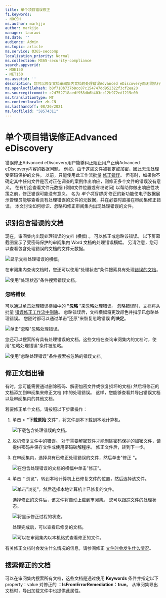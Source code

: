 ```yaml
---
title: 单个项目错误修正
f1.keywords:
- NOCSH
ms.author: markjjo
author: markjjo
manager: laurawi
ms.date: ''
audience: Admin
ms.topic: article
ms.service: O365-seccomp
localization_priority: Normal
ms.collection: M365-security-compliance
search.appverid:
- MOE150
- MET150
ms.assetid: ''
description: 您可以修复文档审阅集内文档的处理错误Advanced eDiscovery而无需执行批量错误修正过程。
ms.openlocfilehash: b0f710b737b8cc87c154747dd952322f3cf2ea20
ms.sourcegitcommit: c2d752718aedf958db6b403cc12b972ed1215c00
ms.translationtype: MT
ms.contentlocale: zh-CN
ms.lasthandoff: 08/26/2021
ms.locfileid: "58574311"
---
```

# <a name="single-item-error-remediation-in-advanced-ediscovery"></a>单个项目错误修正Advanced eDiscovery

错误修正Advanced eDiscovery用户能够纠正阻止用户正确Advanced eDiscovery内容的数据问题。 例如，由于这些文件被锁定或加密，因此无法处理受密码保护的文件。 以前，只能使用此工作流批量 [修正错误](error-remediation-when-processing-data-in-advanced-ediscovery.md)。 但有时，如果你不确定其中任何文件是否对正在调查的案例作出响应，则修正多个文件的错误没有意义。 在有机会查看文件元数据 (例如文件位置或有权访问) 以帮助你做出响应性决策之前，修正错误可能没有意义。 名为 *单个项目错误* 修正的新功能使电子数据展示管理员能够查看具有处理错误的文件的元数据，并在必要时直接在审阅集修正错误。 本文讨论如何标识、忽略和修正审阅集内出现处理错误的文件。

## <a name="identify-documents-with-errors"></a>识别包含错误的文档

现在，审阅集内出现处理错误的文档 (横幅) 。 可以修正或忽略该错误。 以下屏幕截图显示了受密码保护的审阅集内 Word 文档的处理错误横幅。 另请注意，您可以查看包含处理错误的文档的文件元数据。

![显示文档处理错误的横幅。](../media/SIERimage1.png)

在审阅集内查询文档时，您还可以使用"处理状态"条件搜索具有处理[错误的文档](review-set-search.md)。

![使用"处理状态"条件搜索错误文档。](../media/SIERimage2.png)

### <a name="ignore-errors"></a>忽略错误

可以通过单击处理错误横幅中的 **"忽略** "来忽略处理错误。 忽略错误时，文档将从批量 [错误修正工作流中删除](error-remediation-when-processing-data-in-advanced-ediscovery.md)。 忽略错误后，文档横幅将更改颜色并指示已忽略处理错误。 您随时都可以通过单击"还原"来恢复忽略错误 **的决定**。

![单击"忽略"忽略处理错误。](../media/SIERimage3.png)

您还可以搜索所有具有处理错误的文档，这些文档在查询审阅集内的文档时，使用"忽略处理错误"条件被忽略。

![使用"忽略处理错误"条件搜索被忽略的错误文档。](../media/SIERimage4.png)

## <a name="remediate-a-document-with-errors"></a>修正文档出错

有时，您可能需要通过删除密码、解密加密文件或恢复损坏的文档) 然后将修正的文档添加到审阅集来修正文档 (中的处理错误。 这样，您能够查看并导出错误文档以及审阅集内的其他文档。 

若要修正单个文档，请按照以下步骤操作：

1. 单击  >  **"下载原始** 文件"，将文件副本下载到本地计算机。

   ![下载包含处理错误的文档。](../media/SIERimage5.png)

2. 脱机修复文件中的错误。 对于需要解密软件才能删除密码保护的加密文件，请提供密码并保存文件或使用密码破解程序。 修正文件后，转到下一步。

3. 在审阅集内，选择具有已修正处理错误的文件，然后单击"修正 **"。**

   ![在包含处理错误的文档的横幅中单击"修正"。](../media/SIERimage6.png)


4. 单击 **"** 浏览"，转到本地计算机上已修复文件的位置，然后选择该文件。

   ![单击"浏览"，然后选择本地计算机上已修复的文件。](../media/SIERimage7.png)

    选择修正的文件后，该文件将自动上载到审阅集。 您可以跟踪文件的处理状态。

    ![将显示修正过程的状态。](../media/SIERimage8.png)

   处理完成后，可以查看已修复的文档。

    ![可以在审阅集内以本机格式查看修正的文件。](../media/SIERimage9.png)

有关修正文档时会发生什么情况的信息，请参阅修正 [文件时会发生什么情况](error-remediation-when-processing-data-in-advanced-ediscovery.md#what-happens-when-files-are-remediated)。

## <a name="search-for-remediated-documents"></a>搜索修正的文档

可以在审阅集内搜索所有文档，这些文档是通过使用 **Keywords** 条件并指定以下 property：value 对修正的 **：IsFromErrorRemediation：true**。 从审阅集导出文档时，导出加载文件中也提供此属性。
